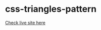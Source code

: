 # css-triangles-pattern

[Check live site here](https://dharmik48.github.io/css-triangles-pattern/)
